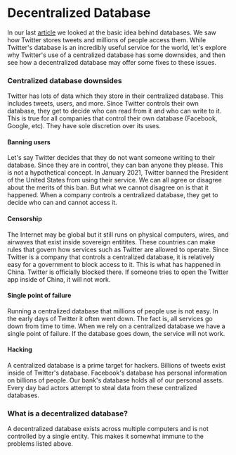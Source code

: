 # Decentralized Database

In our last [article](./) we looked at the basic idea behind databases. We saw how Twitter stores tweets and millions of people access them. While Twitter's database is an incredibly useful service for the world, let's explore why Twitter's use of a centralized database has some downsides, and then see how a decentralized database may offer some fixes to these issues.

### Centralized database downsides

Twitter has lots of data which they store in their centralized database. This includes tweets, users, and more. Since Twitter controls their own database, they get to decide who can read from it and who can write to it. This is true for all companies that control their own database (Facebook, Google, etc). They have sole discretion over its uses.

#### Banning users

Let's say Twitter decides that they do not want someone writing to their database. Since they are in control, they can ban anyone they please. This is not a hypothetical concept. In January 2021, Twitter banned the President of the United States from using their service. We can all agree or disagree about the merits of this ban. But what we cannot disagree on is that it happened. When a company controls a centralized database, they get to decide who can and cannot access it.

#### Censorship

The Internet may be global but it still runs on physical computers, wires, and airwaves that exist inside sovereign entitites. These countries can make rules that govern how services such as Twitter are allowed to operate. Since Twitter is a company that controls a centralized database, it is relatively easy for a government to block access to it. This is what has happened in China. Twitter is officially blocked there. If someone tries to open the Twitter app inside of China, it will not work.

#### Single point of failure

Running a centralized database that millions of people use is not easy. In the early days of Twitter it often went down. The fact is, all services go down from time to time. When we rely on a centralized database we have a single point of failure. If the database goes down, the service will not work.

#### Hacking

A centralized database is a prime target for hackers. Billions of tweets exist inside of Twitter's database. Facebook's database has personal information on billions of people. Our bank's database holds all of our personal assets. Every day bad actors attempt to steal data from these centralized databases.

### What is a decentralized database?

A decentralized database exists across multiple computers and is not controlled by a single entity. This makes it somewhat immune to the problems listed above.
